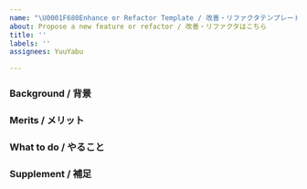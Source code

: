 ```yaml
---
name: "\U0001F680Enhance or Refactor Template / 改善・リファクタテンプレート"
about: Propose a new feature or refactor / 改善・リファクタはこちら
title: ''
labels: ''
assignees: YuuYabu

---
```


### Background / 背景
<!--
Clear and concise description of the problem.
どのような課題を抱えてissueを立てたのか、経緯や前提を記載してください。
-->

### Merits / メリット
<!--
How this issue benefit us?
改善することでどのようなメリットがあるのかを記載してください。
-->

### What to do / やること
<!--
Suggest solutions or feature to solve the issue.
このissueで取り組むことを記載してください。
-->

### Supplement / 補足

